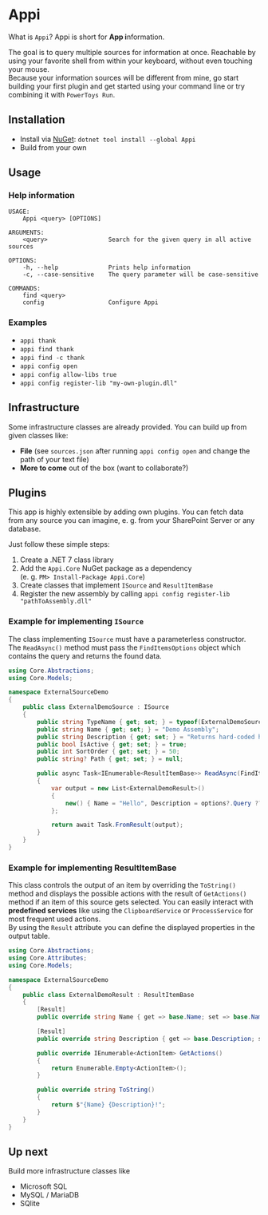 # Appi
What is `Appi`? Appi is short for **App i**nformation.  
  
The goal is to query multiple sources for information at once. Reachable by using your favorite shell from within your keyboard, without even touching your mouse.  
Because your information sources will be different from mine, go start building your first plugin and get started using your command line or try combining it with `PowerToys Run`.

## Installation
- Install via [NuGet](https://www.nuget.org/packages/Appi): `dotnet tool install --global Appi`
- Build from your own

## Usage
### Help information
```
USAGE:
    Appi <query> [OPTIONS]

ARGUMENTS:
    <query>                 Search for the given query in all active sources

OPTIONS:
    -h, --help              Prints help information
    -c, --case-sensitive    The query parameter will be case-sensitive

COMMANDS:
    find <query>
    config                  Configure Appi
```

### Examples
- `appi thank`
- `appi find thank`
- `appi find -c thank`
- `appi config open`
- `appi config allow-libs true`
- `appi config register-lib "my-own-plugin.dll"`

## Infrastructure
Some infrastructure classes are already provided. You can build up from given classes like:
- **File** (see `sources.json` after running `appi config open` and change the path of your text file)
- **More to come** out of the box (want to collaborate?)

## Plugins
This app is highly extensible by adding own plugins. You can fetch data from any source you can imagine, e. g. from your SharePoint Server or any database.

Just follow these simple steps:
1. Create a .NET 7 class library
2. Add the `Appi.Core` NuGet package as a dependency  
   (e. g. `PM> Install-Package Appi.Core`)
3. Create classes that implement `ISource` and `ResultItemBase`
4. Register the new assembly by calling `appi config register-lib "pathToAssembly.dll"`
 
### Example for implementing `ISource`
The class implementing `ISource` must have a parameterless constructor.  
The `ReadAsync()` method must pass the `FindItemsOptions` object which contains the query and returns the found data.

``` csharp
using Core.Abstractions;
using Core.Models;

namespace ExternalSourceDemo
{
    public class ExternalDemoSource : ISource
    {
        public string TypeName { get; set; } = typeof(ExternalDemoSource).Name;
        public string Name { get; set; } = "Demo Assembly";
        public string Description { get; set; } = "Returns hard-coded hello world.";
        public bool IsActive { get; set; } = true;
        public int SortOrder { get; set; } = 50;
        public string? Path { get; set; } = null;

        public async Task<IEnumerable<ResultItemBase>> ReadAsync(FindItemsOptions options)
        {
            var output = new List<ExternalDemoResult>()
            {
                new() { Name = "Hello", Description = options?.Query ?? "World" }
            };

            return await Task.FromResult(output);
        }
    }
}
```
  
### Example for implementing ResultItemBase
This class controls the output of an item by overriding the `ToString()` method and displays the possible actions with the result of `GetActions()` method if an item of this source gets selected. You can easily interact with **predefined services** like using the `ClipboardService` or `ProcessService` for most frequent used actions.  
By using the `Result` attribute you can define the displayed properties in the output table.

``` csharp
using Core.Abstractions;
using Core.Attributes;
using Core.Models;

namespace ExternalSourceDemo
{
    public class ExternalDemoResult : ResultItemBase
    {
        [Result]
        public override string Name { get => base.Name; set => base.Name = value; }

        [Result]
        public override string Description { get => base.Description; set => base.Description = value; }

        public override IEnumerable<ActionItem> GetActions()
        {
            return Enumerable.Empty<ActionItem>();
        }

        public override string ToString()
        {
            return $"{Name} {Description}!";
        }
    }
}

```

## Up next
Build more infrastructure classes like 
- Microsoft SQL
- MySQL / MariaDB
- SQlite